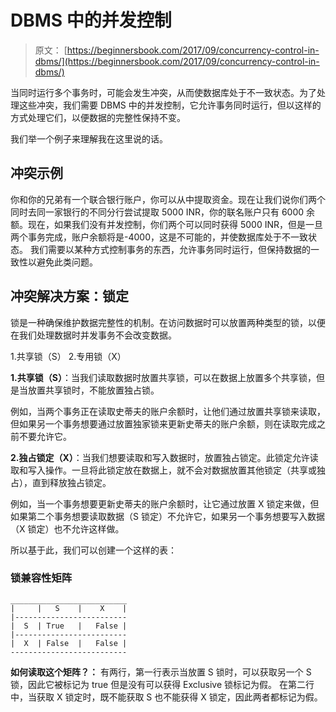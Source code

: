 # DBMS 中的并发控制

> 原文： [https://beginnersbook.com/2017/09/concurrency-control-in-dbms/](https://beginnersbook.com/2017/09/concurrency-control-in-dbms/)

当同时运行多个事务时，可能会发生冲突，从而使数据库处于不一致状态。为了处理这些冲突，我们需要 DBMS 中的并发控制，它允许事务同时运行，但以这样的方式处理它们，以便数据的完整性保持不变。

我们举一个例子来理解我在这里说的话。

## 冲突示例

你和你的兄弟有一个联合银行账户，你可以从中提取资金。现在让我们说你们两个同时去同一家银行的不同分行尝试提取 5000 INR，你的联名账户只有 6000 余额。现在，如果我们没有并发控制，你们两个可以同时获得 5000 INR，但是一旦两个事务完成，账户余额将是-4000，这是不可能的，并使数据库处于不一致状态。
我们需要以某种方式控制事务的东西，允许事务同时运行，但保持数据的一致性以避免此类问题。

## 冲突解决方案：锁定

锁是一种确保维护数据完整性的机制。在访问数据时可以放置两种类型的锁，以便在我们处理数据时并发事务不会改变数据。

1.共享锁（S）
2.专用锁（X）

**1.共享锁（S）**：当我们读取数据时放置共享锁，可以在数据上放置多个共享锁，但是当放置共享锁时，不能放置独占锁。

例如，当两个事务正在读取史蒂夫的账户余额时，让他们通过放置共享锁来读取，但如果另一个事务想要通过放置独家锁来更新史蒂夫的账户余额，则在读取完成之前不要允许它。

**2.独占锁定（X）**：当我们想要读取和写入数据时，放置独占锁定。此锁定允许读取和写入操作。一旦将此锁定放在数据上，就不会对数据放置其他锁定（共享或独占），直到释放独占锁定。

例如，当一个事务想要更新史蒂夫的账户余额时，让它通过放置 X 锁定来做，但如果第二个事务想要读取数据（S 锁定）不允许它，如果另一个事务想要写入数据（X 锁定）也不允许这样做。

所以基于此，我们可以创建一个这样的表：

### 锁兼容性矩阵

```
__________________________
|     |   S    |    X    |
|-------------------------
|  S  | True   |   False |
|-------------------------
|  X  | False  |   False |
--------------------------

```

**如何读取这个矩阵？：**
有两行，第一行表示当放置 S 锁时，可以获取另一个 S 锁，因此它被标记为 true 但是没有可以获得 Exclusive 锁标记为假。
在第二行中，当获取 X 锁定时，既不能获取 S 也不能获得 X 锁定，因此两者都标记为假。